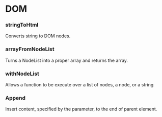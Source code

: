 # DOM

### stringToHtml 
Converts string to DOM nodes.

### arrayFromNodeList 
Turns a NodeList into a proper array and returns the array.

### withNodeList 
Allows a function to be execute over a list of nodes, a node, or a string

### Append
Insert content, specified by the parameter, to the end of parent element.